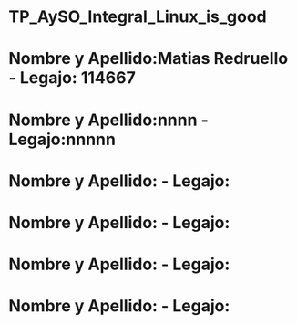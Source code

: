 # TP_AySO_Integral_Linux_is_good
# Nombre y Apellido:Matias Redruello - Legajo: 114667  
# Nombre y Apellido:nnnn - Legajo:nnnnn 
# Nombre y Apellido: - Legajo:   
# Nombre y Apellido: - Legajo:   
# Nombre y Apellido: - Legajo: 
# Nombre y Apellido: - Legajo: 
